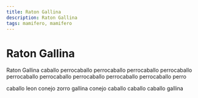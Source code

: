 ```yaml
---
title: Raton Gallina
description: Raton Gallina
tags: mamifero, mamifero
---
```


# Raton Gallina

Raton Gallina caballo perrocaballo perrocaballo perrocaballo perrocaballo perrocaballo perrocaballo perrocaballo perrocaballo perrocaballo perro

caballo leon conejo zorro gallina conejo caballo caballo caballo gallina